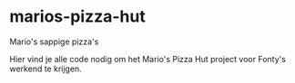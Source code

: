 # marios-pizza-hut
Mario's sappige pizza's

Hier vind je alle code nodig om het Mario's Pizza Hut project voor Fonty's werkend te krijgen.
